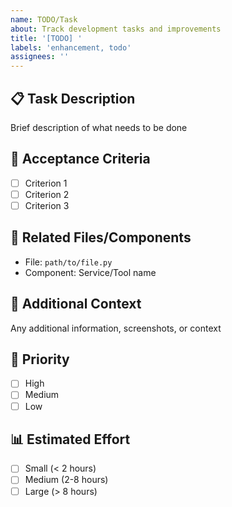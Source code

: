 ```yaml
---
name: TODO/Task
about: Track development tasks and improvements
title: '[TODO] '
labels: 'enhancement, todo'
assignees: ''
---
```


## 📋 Task Description
Brief description of what needs to be done

## 🎯 Acceptance Criteria
- [ ] Criterion 1
- [ ] Criterion 2
- [ ] Criterion 3

## 🔗 Related Files/Components
- File: `path/to/file.py`
- Component: Service/Tool name

## 📝 Additional Context
Any additional information, screenshots, or context

## 🚦 Priority
- [ ] High
- [ ] Medium  
- [ ] Low

## 📊 Estimated Effort
- [ ] Small (< 2 hours)
- [ ] Medium (2-8 hours)
- [ ] Large (> 8 hours) 